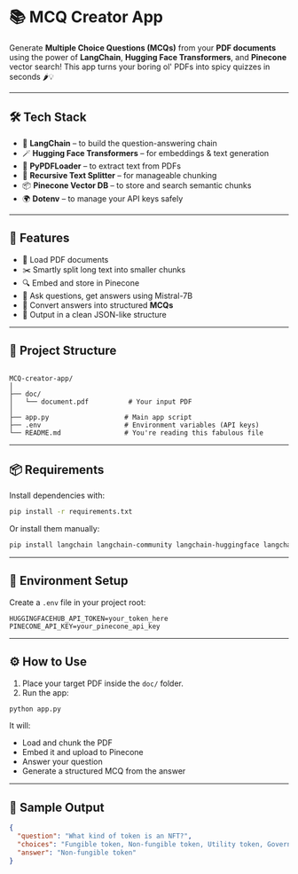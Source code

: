 # 📚 MCQ Creator App

Generate **Multiple Choice Questions (MCQs)** from your **PDF documents** using the power of **LangChain**, **Hugging Face Transformers**, and **Pinecone** vector search! This app turns your boring ol' PDFs into spicy quizzes in seconds 🌶️💡

---

## 🛠️ Tech Stack

- 🧠 **LangChain** – to build the question-answering chain  
- 🪄 **Hugging Face Transformers** – for embeddings & text generation  
- 📁 **PyPDFLoader** – to extract text from PDFs  
- 🧩 **Recursive Text Splitter** – for manageable chunking  
- 📦 **Pinecone Vector DB** – to store and search semantic chunks  
- 🌍 **Dotenv** – to manage your API keys safely  

---

## 🚀 Features

- 📄 Load PDF documents  
- ✂️ Smartly split long text into smaller chunks  
- 🔍 Embed and store in Pinecone  
- 🤖 Ask questions, get answers using Mistral-7B  
- 📘 Convert answers into structured **MCQs**  
- 🎯 Output in a clean JSON-like structure  

---

## 📂 Project Structure

```

MCQ-creator-app/
│
├── doc/
│   └── document.pdf          # Your input PDF
│
├── app.py                   # Main app script
├── .env                     # Environment variables (API keys)
└── README.md                # You're reading this fabulous file

````

---

## 📦 Requirements

Install dependencies with:

```bash
pip install -r requirements.txt
````

Or install them manually:

```bash
pip install langchain langchain-community langchain-huggingface langchain-pinecone pypdf python-dotenv pinecone-client sentence-transformers
```

---

## 🔐 Environment Setup

Create a `.env` file in your project root:

```env
HUGGINGFACEHUB_API_TOKEN=your_token_here
PINECONE_API_KEY=your_pinecone_api_key
```

---

## ⚙️ How to Use

1. Place your target PDF inside the `doc/` folder.
2. Run the app:

```bash
python app.py
```

It will:

* Load and chunk the PDF
* Embed it and upload to Pinecone
* Answer your question
* Generate a structured MCQ from the answer

---

## 🧪 Sample Output

```json
{
  "question": "What kind of token is an NFT?",
  "choices": "Fungible token, Non-fungible token, Utility token, Governance token",
  "answer": "Non-fungible token"
}
```
